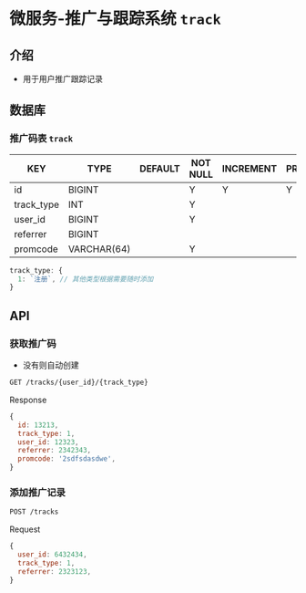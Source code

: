 # 微服务-推广与跟踪系统 `track`

## 介绍

- 用于用户推广跟踪记录

## 数据库

### 推广码表 `track`

| KEY        | TYPE        | DEFAULT | NOT NULL | INCREMENT | PRIMARY | FOREIGN | NOTICE |
|------------|-------------|---------|----------|-----------|---------|---------|--------|
| id         | BIGINT      |         | Y        | Y         | Y       |         |        |
| track_type | INT         |         | Y        |           |         |         |        |
| user_id    | BIGINT      |         | Y        |           |         | Y       |        |
| referrer   | BIGINT      |         |          |           |         | Y       |        |
| promcode   | VARCHAR(64) |         | Y        |           |         |         |        |

```js
track_type: {
  1: `注册`, // 其他类型根据需要随时添加
}
```

## API

### 获取推广码

- 没有则自动创建

```sh
GET /tracks/{user_id}/{track_type}
```

Response

```js
{
  id: 13213,
  track_type: 1,
  user_id: 12323,
  referrer: 2342343,
  promcode: '2sdfsdasdwe',
}
```

### 添加推广记录

```sh
POST /tracks
```

Request

```js
{
  user_id: 6432434,
  track_type: 1,
  referrer: 2323123,
}
```